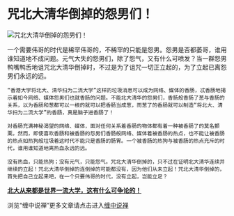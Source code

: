 咒北大清华倒掉的怨男们！
====

			

                                                                    

![咒北大清华倒掉的怨男们！](http://simg.sinajs.cn/blog7style/images/common/sg_trans.gif)

                                                                    

                                                                    

  一个需要伟哥的时代是稀罕伟哥的，不稀罕的只能是怨男。怨男是否都萎哥，谁用谁知道地不成问题。元气大失的怨男们，除了怨气，又有什么可喷发？当一群怨男鸭嘴鸭舌地诅咒北大清华倒掉时，不过是为了诅咒一切正立起的，为了立起已离怨男们永远的远。  
  
    “香港大学将北大、清华扫为二流大学”这样的垃圾消息可以成为网络、媒体的香肠，忒香肠地揭示着如今网络、媒体怨男们也就香肠的问题。不能北大清华的怨男们，香肠般香肠了葱与香肠的关系，以为香肠和葱都可以一根的就可以把香肠当成葱，而葱了的香肠就可以制造“将北大、清华扫为二流大学”的香肠，真是脑子进香肠了！  
  
    对香肠充满神秘渴望的网络、媒体，面对任何关系着香肠的物体都有着一种被香肠了的莫名颤栗。然而，即使喜欢香肠和被香肠的怨男们香肠般网络、媒体着被香肠的热点，也不能让被香肠的热点如热狗般垃圾着这时代不能只是香肠的肠胃。一个被香肠的热狗与被香肠的热点充斥的时代，谁用谁知道地离热血永远的远。  
  
    没有热血，只能热狗；没有元气，只能怨气。咒北大清华倒掉的，只不过在证明北大清华连续并继续的立起！咒北大清华倒掉的连倒掉的可能都没有，因为他们从未立起！咒北大清华倒掉的，首先把自己立起来吧，在一个只要伟哥的时代，没有立起，岂能立足？

[**北大从来都是世界一流大学，这有什么可争论的！**](http://blog.sina.com.cn/u/486e105c010005ne)

浏览“缠中说禅”更多文章请点击进入[缠中说禅](http://blog.sina.com.cn/m/chzhshch)
